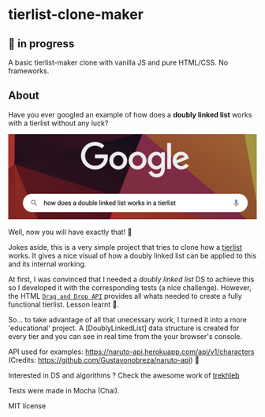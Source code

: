 # tierlist-clone-maker

## 🚧 in progress

A basic tierlist-maker clone with vanilla JS and pure HTML/CSS. No frameworks.

## About

Have you ever googled an example of how does a **doubly linked list** works with a tierlist without any luck?

![google search](/public/google.png)

Well, now you will have exactly that! 🤣

Jokes aside, this is a very simple project that tries to clone how a [tierlist](https://tiermaker.com) works. It gives a nice visual of how a doubly linked list can be applied to this and its internal working.

At first, I was convinced that I needed a _doubly linked list_ DS to achieve this so I developed it with the corresponding tests (a nice challenge). However, the HTML [`Drag and Drop API`](https://developer.mozilla.org/en-US/docs/Web/API/HTML_Drag_and_Drop_API) provides all whats needed to create a fully functional tierlist. Lesson learnt 🥲.

So... to take advantage of all that unecessary work, I turned it into a more 'educational' project. A [DoublyLinkedList] data structure is created for every tier and you can see in real time from the your browser's console.

API used for examples: https://naruto-api.herokuapp.com/api/v1/characters (Credits: https://github.com/Gustavonobreza/naruto-api) 🙌

Interested in DS and algorithms ? Check the awesome work of [trekhleb](https://github.com/trekhleb/javascript-algorithms)

Tests were made in Mocha (Chai).

MIT license
